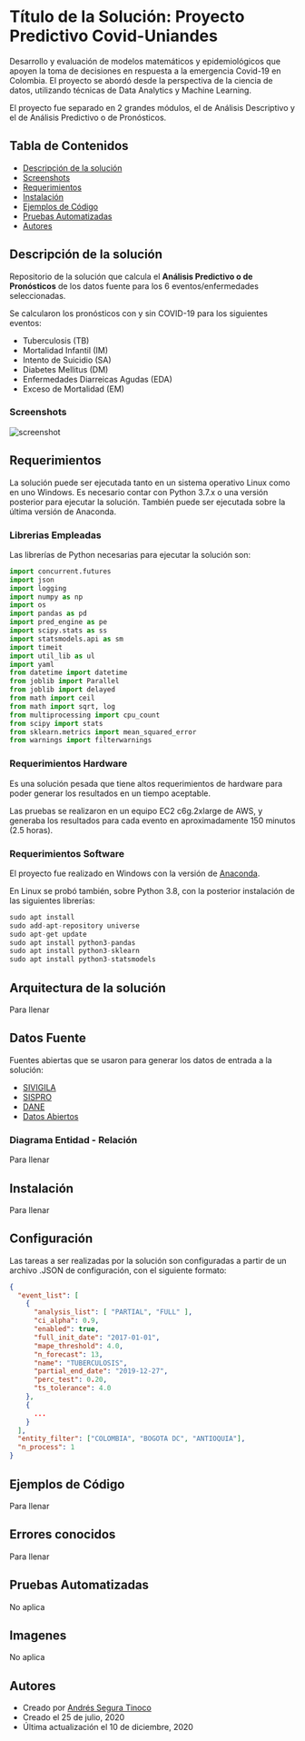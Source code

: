 # Título de la Solución: Proyecto Predictivo Covid-Uniandes
Desarrollo y evaluación de modelos matemáticos y epidemiológicos que apoyen la toma de decisiones en respuesta a la emergencia Covid-19 en Colombia. El proyecto se abordó desde la perspectiva de la ciencia de datos, utilizando técnicas de Data Analytics y Machine Learning.

El proyecto fue separado en 2 grandes módulos, el de Análisis Descriptivo y el de Análisis Predictivo o de Pronósticos.

## Tabla de Contenidos
* [Descripción de la solución](#descripción-de-la-solución)
* [Screenshots](#screenshots)
* [Requerimientos](#requerimientos)
* [Instalación](#instalación)
* [Ejemplos de Código](#ejemplos-de-codigo)
* [Pruebas Automatizadas](#pruebas-automatizadas)
* [Autores](#autores)

## Descripción de la solución
Repositorio de la solución que calcula el **Análisis Predictivo o de Pronósticos** de los datos fuente para los 6 eventos/enfermedades seleccionadas.

Se calcularon los pronósticos con y sin COVID-19 para los siguientes eventos:
- Tuberculosis (TB)
- Mortalidad Infantil (IM)
- Intento de Suicidio (SA)
- Diabetes Mellitus (DM)
- Enfermedades Diarreicas Agudas (EDA)
- Exceso de Mortalidad (EM)

### Screenshots
![screenshot](https://www.eclipsemediasolutions.com/sites/default/files/Audience-web-traffic-fluctuations1.jpg)

## Requerimientos
La solución puede ser ejecutada tanto en un sistema operativo Linux como en uno Windows. Es necesario contar con Python 3.7.x o una versión posterior para ejecutar la solución. También puede ser ejecutada sobre la última versión de Anaconda.

### Librerias Empleadas 
Las librerías de Python necesarias para ejecutar la solución son:

```python
import concurrent.futures
import json
import logging
import numpy as np
import os
import pandas as pd
import pred_engine as pe
import scipy.stats as ss
import statsmodels.api as sm
import timeit
import util_lib as ul
import yaml
from datetime import datetime
from joblib import Parallel
from joblib import delayed
from math import ceil
from math import sqrt, log
from multiprocessing import cpu_count
from scipy import stats
from sklearn.metrics import mean_squared_error
from warnings import filterwarnings
```

### Requerimientos Hardware
Es una solución pesada que tiene altos requerimientos de hardware para poder generar los resultados en un tiempo aceptable.

Las pruebas se realizaron en un equipo EC2 c6g.2xlarge de AWS, y generaba los resultados para cada evento en aproximadamente 150 minutos (2.5 horas).

### Requerimientos Software
El proyecto fue realizado en Windows con la versión de <a href="https://www.anaconda.com/products/individual" target="_blank" >Anaconda</a>.

En Linux se probó también, sobre Python 3.8, con la posterior instalación de las siguientes librerías:

```python
sudo apt install
sudo add-apt-repository universe
sudo apt-get update
sudo apt install python3-pandas
sudo apt install python3-sklearn
sudo apt install python3-statsmodels
```

## Arquitectura de la solución
Para llenar

## Datos Fuente
Fuentes abiertas que se usaron para generar los datos de entrada a la solución:
- <a href="http://portalsivigila.ins.gov.co/Paginas/Vigilancia-Rutinaria.aspx" target="_blank">SIVIGILA</a>
- <a href="https://www.sispro.gov.co/Pages/Home.aspx" target="_blank">SISPRO</a>
- <a href="https://www.dane.gov.co/index.php/estadisticas-por-tema" target="_blank">DANE</a>
- <a href="https://www.datos.gov.co/Salud-y-Protecci-n-Social/Casos-positivos-de-COVID-19-en-Colombia/gt2j-8ykr" target="_blank">Datos Abiertos</a>

### Diagrama Entidad - Relación
Para llenar

## Instalación
Para llenar

## Configuración
Las tareas a ser realizadas por la solución son configuradas a partir de un archivo .JSON de configuración, con el siguiente formato:

```json
{
  "event_list": [
    {
      "analysis_list": [ "PARTIAL", "FULL" ],
      "ci_alpha": 0.9,
      "enabled": true,
      "full_init_date": "2017-01-01",
      "mape_threshold": 4.0,
      "n_forecast": 13,
      "name": "TUBERCULOSIS",
      "partial_end_date": "2019-12-27",
      "perc_test": 0.20,
      "ts_tolerance": 4.0
    },
    {
      ...
    }
  ],
  "entity_filter": ["COLOMBIA", "BOGOTA DC", "ANTIOQUIA"],
  "n_process": 1
}
```

## Ejemplos de Código
Para llenar

## Errores conocidos
Para llenar

## Pruebas Automatizadas
No aplica

## Imagenes
No aplica

## Autores
- Creado por <a href="https://github.com/ansegura7">Andrés Segura Tinoco</a>
- Creado el 25 de julio, 2020
- Última actualización el 10 de diciembre, 2020
